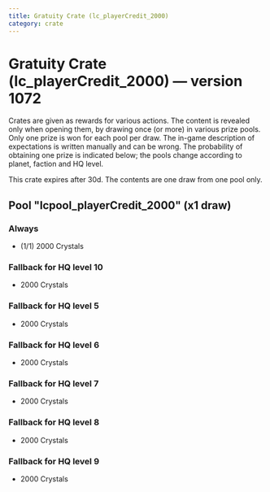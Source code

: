 ```yaml
---
title: Gratuity Crate (lc_playerCredit_2000)
category: crate
---
```


# Gratuity Crate (lc_playerCredit_2000) — version 1072

Crates are given as rewards for various actions. The content is revealed only when opening them, by drawing once (or more) in various prize pools. Only one prize is won for each pool per draw. The in-game description of expectations is written manually and can be wrong. The probability of obtaining one prize is indicated below; the pools change according to planet, faction and HQ level.

This crate expires after 30d. The contents are one draw from one pool only.

## Pool "lcpool_playerCredit_2000" (x1 draw)

### Always

  * (1/1) 2000 Crystals

### Fallback for HQ level 10

  * 2000 Crystals

### Fallback for HQ level 5

  * 2000 Crystals

### Fallback for HQ level 6

  * 2000 Crystals

### Fallback for HQ level 7

  * 2000 Crystals

### Fallback for HQ level 8

  * 2000 Crystals

### Fallback for HQ level 9

  * 2000 Crystals